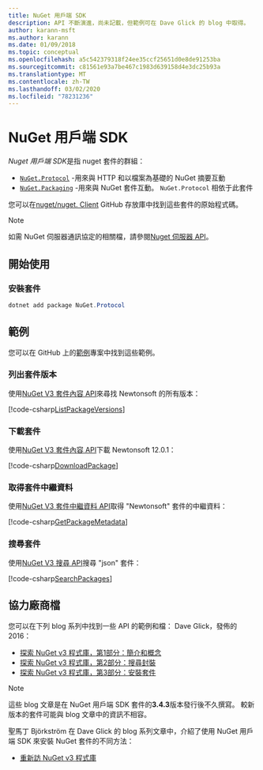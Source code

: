 ```yaml
---
title: NuGet 用戶端 SDK
description: API 不斷演進，尚未記載，但範例可在 Dave Glick 的 blog 中取得。
author: karann-msft
ms.author: karann
ms.date: 01/09/2018
ms.topic: conceptual
ms.openlocfilehash: a5c542379318f24ee35ccf25651d0e8de91253ba
ms.sourcegitcommit: c81561e93a7be467c1983d639158d4e3dc25b93a
ms.translationtype: MT
ms.contentlocale: zh-TW
ms.lasthandoff: 03/02/2020
ms.locfileid: "78231236"
---
```

# <a name="nuget-client-sdk"></a>NuGet 用戶端 SDK

*Nuget 用戶端 SDK*是指 nuget 套件的群組：

* [`NuGet.Protocol`](https://www.nuget.org/packages/NuGet.Protocol) -用來與 HTTP 和以檔案為基礎的 NuGet 摘要互動
* [`NuGet.Packaging`](https://www.nuget.org/packages/NuGet.Packaging) -用來與 NuGet 套件互動。 `NuGet.Protocol` 相依于此套件

您可以在[nuget/nuget. Client](https://github.com/NuGet/NuGet.Client) GitHub 存放庫中找到這些套件的原始程式碼。

> [!Note]
> 如需 NuGet 伺服器通訊協定的相關檔，請參閱[Nuget 伺服器 API](~/api/overview.md)。

## <a name="getting-started"></a>開始使用

### <a name="install-the-package"></a>安裝套件

```ps1
dotnet add package NuGet.Protocol
```

## <a name="examples"></a>範例

您可以在 GitHub 上的[範例](https://github.com/NuGet/Samples/tree/master/NuGetProtocolSamples)專案中找到這些範例。

### <a name="list-package-versions"></a>列出套件版本

使用[NuGet V3 套件內容 API](../api/package-base-address-resource.md#enumerate-package-versions)來尋找 Newtonsoft 的所有版本：

[!code-csharp[ListPackageVersions](~/../nuget-samples/NuGetProtocolSamples/Program.cs?name=ListPackageVersions)]

### <a name="download-a-package"></a>下載套件

使用[NuGet V3 套件內容 API](../api/package-base-address-resource.md)下載 Newtonsoft 12.0.1：

[!code-csharp[DownloadPackage](~/../nuget-samples/NuGetProtocolSamples/Program.cs?name=DownloadPackage)]

### <a name="get-package-metadata"></a>取得套件中繼資料

使用[NuGet V3 套件中繼資料 API](../api/registration-base-url-resource.md)取得 "Newtonsoft" 套件的中繼資料：

[!code-csharp[GetPackageMetadata](~/../nuget-samples/NuGetProtocolSamples/Program.cs?name=GetPackageMetadata)]

### <a name="search-packages"></a>搜尋套件

使用[NuGet V3 搜尋 API](../api/search-query-service-resource.md)搜尋 "json" 套件：

[!code-csharp[SearchPackages](~/../nuget-samples/NuGetProtocolSamples/Program.cs?name=SearchPackages)]

## <a name="third-party-documentation"></a>協力廠商檔

您可以在下列 blog 系列中找到一些 API 的範例和檔： Dave Glick，發佈的2016：

- [探索 NuGet v3 程式庫，第1部分：簡介和概念](http://daveaglick.com/posts/exploring-the-nuget-v3-libraries-part-1)
- [探索 NuGet v3 程式庫，第2部分：搜尋封裝](http://daveaglick.com/posts/exploring-the-nuget-v3-libraries-part-2)
- [探索 NuGet v3 程式庫，第3部分：安裝套件](http://daveaglick.com/posts/exploring-the-nuget-v3-libraries-part-3)

> [!Note]
> 這些 blog 文章是在 NuGet 用戶端 SDK 套件的**3.4.3**版本發行後不久撰寫。
> 較新版本的套件可能與 blog 文章中的資訊不相容。

聖馬丁 Björkström 在 Dave Glick 的 blog 系列文章中，介紹了使用 NuGet 用戶端 SDK 來安裝 NuGet 套件的不同方法：

- [重新訪 NuGet v3 程式庫](https://martinbjorkstrom.com/posts/2018-09-19-revisiting-nuget-client-libraries)
